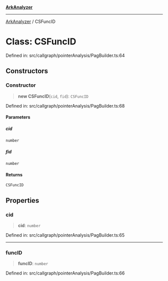 [**ArkAnalyzer**](../README.md)

***

[ArkAnalyzer](../globals.md) / CSFuncID

# Class: CSFuncID

Defined in: src/callgraph/pointerAnalysis/PagBuilder.ts:64

## Constructors

### Constructor

> **new CSFuncID**(`cid`, `fid`): `CSFuncID`

Defined in: src/callgraph/pointerAnalysis/PagBuilder.ts:68

#### Parameters

##### cid

`number`

##### fid

`number`

#### Returns

`CSFuncID`

## Properties

### cid

> **cid**: `number`

Defined in: src/callgraph/pointerAnalysis/PagBuilder.ts:65

***

### funcID

> **funcID**: `number`

Defined in: src/callgraph/pointerAnalysis/PagBuilder.ts:66
